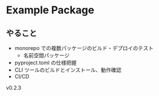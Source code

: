 # Example Package

## やること

- monorepo での複数パッケージのビルド・デプロイのテスト
  - 名前空間パッケージ
- pyproject.toml の仕様把握
- CLI ツールのビルドとインストール、動作確認
- CI/CD

v0.2.3
